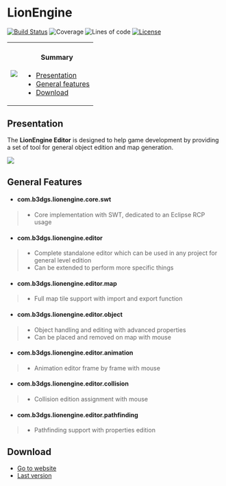 # LionEngine
[![Build Status](https://travis-ci.org/b3dgs/lionengine-editor.svg?branch=lionengine-editor-9.0.0)](https://travis-ci.org/b3dgs/lionengine) ![Coverage](https://img.shields.io/badge/coverage-96%25-brightgreen.svg) ![Lines of code](https://img.shields.io/badge/lines%20of%20code-20k-lightgrey.svg) 
[![License](https://img.shields.io/badge/license-GPL%20v2.0-lightgrey.svg)](http://www.gnu.org/licenses/old-licenses/gpl-2.0.fr.html)
<table>
    <tr>
        <td>
            <a href="http://www.b3dgs.com/v7/page.php?lang=en&section=lionengine"><img src="http://www.b3dgs.com/v7/projects/lionengine/lionengine.jpg"/></a>
        </td>
        <td>
            <h4 align="center">Summary</h4>
            <div align="left">
                <ul>
                    <li><a href="#presentation">Presentation</a></li>
                    <li><a href="#general-features">General features</a></li>
                    <li><a href="#download">Download</a></li>
                </ul>
            </div>
        </td>
    </tr>
</table>

## Presentation

The __LionEngine Editor__ is designed to help game development by providing a set of tool for general object edition and map generation.

<a href="http://lionengine.b3dgs.com/v8-4/page.php?lang=en&section=home"><img src="http://lionengine.b3dgs.com/v8-4/img/home/overview_en.png"/></a>

## General Features

* #### __com.b3dgs.lionengine.core.swt__
>  * Core implementation with SWT, dedicated to an Eclipse RCP usage

* #### __com.b3dgs.lionengine.editor__
>  * Complete standalone editor which can be used in any project for general level edition
>  * Can be extended to perform more specific things

* #### __com.b3dgs.lionengine.editor.map__
>  * Full map tile support with import and export function

* #### __com.b3dgs.lionengine.editor.object__
>  * Object handling and editing with advanced properties
>  * Can be placed and removed on map with mouse

* #### __com.b3dgs.lionengine.editor.animation__
>  * Animation editor frame by frame with mouse

* #### __com.b3dgs.lionengine.editor.collision__
>  * Collision edition assignment with mouse

* #### __com.b3dgs.lionengine.editor.pathfinding__
>  * Pathfinding support with properties edition

## Download

* [Go to website](http://www.b3dgs.com/v7/page.php?lang=en&section=lionengine)
* [Last version](https://lionengine.b3dgs.com/v8-4/page.php?lang=en&section=downloads)
